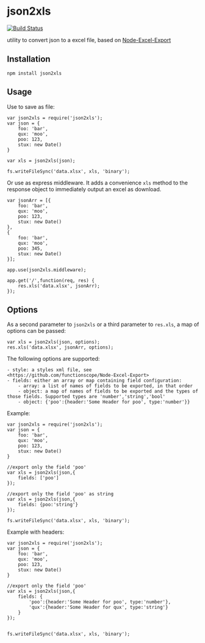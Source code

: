 json2xls
========

[![Build Status](https://travis-ci.org/rikkertkoppes/json2xls.png?branch=master)](https://travis-ci.org/rikkertkoppes/json2xls)

utility to convert json to a excel file, based on [Node-Excel-Export](https://github.com/functionscope/Node-Excel-Export)

Installation
------------

    npm install json2xls

Usage
------

Use to save as file:

    var json2xls = require('json2xls');
    var json = {
        foo: 'bar',
        qux: 'moo',
        poo: 123,
        stux: new Date()
    }

    var xls = json2xls(json);

    fs.writeFileSync('data.xlsx', xls, 'binary');

Or use as express middleware. It adds a convenience `xls` method to the response object to immediately output an excel as download.

    var jsonArr = [{
        foo: 'bar',
        qux: 'moo',
        poo: 123,
        stux: new Date()
    },
    {
        foo: 'bar',
        qux: 'moo',
        poo: 345,
        stux: new Date()
    }];

    app.use(json2xls.middleware);

    app.get('/',function(req, res) {
        res.xls('data.xlsx', jsonArr);
    });

Options
-------

As a second parameter to `json2xls` or a third parameter to `res.xls`, a map of options can be passed:

    var xls = json2xls(json, options);
    res.xls('data.xlsx', jsonArr, options);

The following options are supported:

    - style: a styles xml file, see <https://github.com/functionscope/Node-Excel-Export>
    - fields: either an array or map containing field configuration:
        - array: a list of names of fields to be exported, in that order
        - object: a map of names of fields to be exported and the types of those fields. Supported types are 'number','string','bool'
        - object: {'poo':{header:'Some Header for poo', type:'number'}}

Example:

    var json2xls = require('json2xls');
    var json = {
        foo: 'bar',
        qux: 'moo',
        poo: 123,
        stux: new Date()
    }

    //export only the field 'poo'
    var xls = json2xls(json,{
        fields: ['poo']
    });

    //export only the field 'poo' as string
    var xls = json2xls(json,{
        fields: {poo:'string'}
    });

    fs.writeFileSync('data.xlsx', xls, 'binary');
Example with headers:

    var json2xls = require('json2xls');
    var json = {
        foo: 'bar',
        qux: 'moo',
        poo: 123,
        stux: new Date()
    }

    //export only the field 'poo'
    var xls = json2xls(json,{
        fields: {
            'poo':{header:'Some Header for poo', type:'number'},
            'qux':{header:'Some Header for qux', type:'string'}
        }
    });


    fs.writeFileSync('data.xlsx', xls, 'binary');

